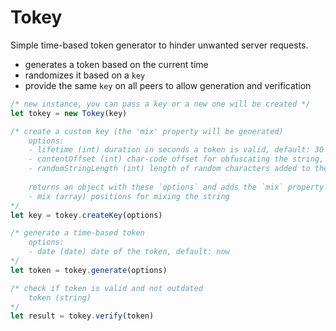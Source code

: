 # Tokey
Simple time-based token generator to hinder unwanted server requests.

- generates a token based on the current time 
- randomizes it based on a `key`
- provide the same `key` on all peers to allow generation and verification


```javascript
/* new instance, you can pass a key or a new one will be created */
let tokey = new Tokey(key)

/* create a custom key (the 'mix' property will be generated)
    options:
    - lifetime (int) duration in seconds a token is valid, default: 30
    - contentOffset (int) char-code offset for obfuscating the string, default: random
    - randomStringLength (int) length of random characters added to the content string, default: 26
    
    returns an object with these `options` and adds the `mix` property 
    - mix (array) positions for mixing the string    
*/
let key = tokey.createKey(options)

/* generate a time-based token
    options:
    - date (date) date of the token, default: now
*/
let token = tokey.generate(options)

/* check if token is valid and not outdated
    token (string)
*/
let result = tokey.verify(token)
```
